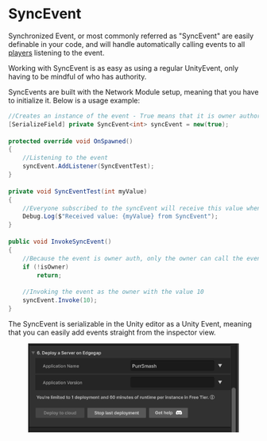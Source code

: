 # SyncEvent

Synchronized Event, or most commonly referred as "SyncEvent" are easily definable in your code, and will handle automatically calling events to all [players](../../playerid-client-connection.md) listening to the event.

Working with SyncEvent is as easy as using a regular UnityEvent, only having to be mindful of who has authority.

SyncEvents are built with the Network Module setup, meaning that you have to initialize it. Below is a usage example:

```csharp
//Creates an instance of the event - True means that it is owner authority
[SerializeField] private SyncEvent<int> syncEvent = new(true);

protected override void OnSpawned()
{
    //Listening to the event
    syncEvent.AddListener(SyncEventTest);
}

private void SyncEventTest(int myValue)
{
    //Everyone subscribed to the syncEvent will receive this value when the owner invokes it
    Debug.Log($"Received value: {myValue} from SyncEvent");
}

public void InvokeSyncEvent()
{
    //Because the event is owner auth, only the owner can call the event.
    if (!isOwner)
        return;
    
    //Invoking the event as the owner with the value 10
    syncEvent.Invoke(10);
}
```

The SyncEvent is serializable in the Unity editor as a Unity Event, meaning that you can easily add events straight from the inspector view.

<figure><img src="../../../.gitbook/assets/image (9).png" alt=""><figcaption></figcaption></figure>
